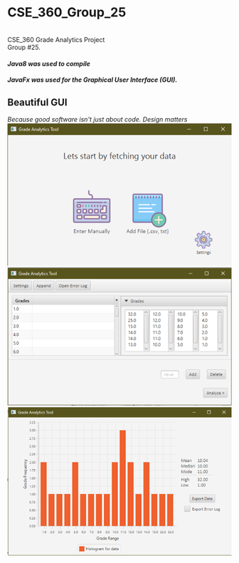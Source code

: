 # CSE_360_Group_25
<br>CSE_360 Grade Analytics Project</br>
Group #25.
<br>
#### *Java8 was used to compile*
#### *JavaFx was used for the Graphical User Interface (GUI).*

## Beautiful GUI
*Because good software isn't just about code. Design matters*
<br>
   ![Welcome Screen](src/res/icons/Welcome_Screen.png)
   ![Data Screen](src/res/icons/Data_Screen.png)
   ![Analysis Screen](src/res/icons/Analysis_Screen.png) 
